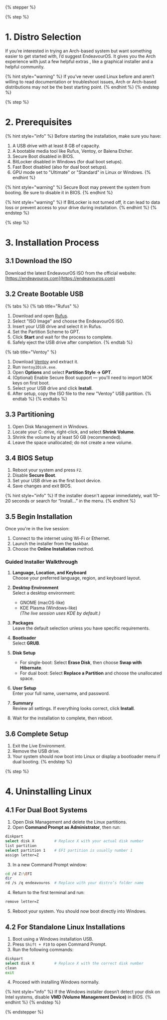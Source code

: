 {% stepper %}

{% step %}
# 1. Distro Selection

If you’re interested in trying an Arch-based system but want something easier to get started with, I’d suggest EndeavourOS. It gives you the Arch experience with just a few helpful extras , like a graphical installer and a helpful community.

{% hint style="warning" %}
If you’ve never used Linux before and aren’t willing to read documentation or troubleshoot issues, Arch or Arch-based distributions may not be the best starting point.
{% endhint %}
{% endstep %}

{% step %}
# 2. Prerequisites

{% hint style="info" %}
Before starting the installation, make sure you have:

1. A USB drive with at least 8 GB of capacity.  
2. A bootable media tool like Rufus, Ventoy, or Balena Etcher.  
3. Secure Boot disabled in BIOS.  
4. BitLocker disabled in Windows (for dual boot setups).  
5. Fast Boot disabled (also for dual boot setups).  
6. GPU mode set to "Ultimate" or "Standard" in Linux or Windows.
{% endhint %}

{% hint style="warning" %}
Secure Boot may prevent the system from booting. Be sure to disable it in BIOS.
{% endhint %}

{% hint style="warning" %}
If BitLocker is not turned off, it can lead to data loss or prevent access to your drive during installation.
{% endhint %}
{% endstep %}

{% step %}
# 3. Installation Process

## 3.1 Download the ISO

Download the latest EndeavourOS ISO from the official website:  
[https://endeavouros.com](https://endeavouros.com)

## 3.2 Create Bootable USB

{% tabs %}
{% tab title="Rufus" %}
1. Download and open [Rufus](https://rufus.ie).  
2. Select "ISO Image" and choose the EndeavourOS ISO.  
3. Insert your USB drive and select it in Rufus.  
4. Set the Partition Scheme to GPT.  
5. Click **Start** and wait for the process to complete.  
6. Safely eject the USB drive after completion.
{% endtab %}

{% tab title="Ventoy" %}
1. Download [Ventoy](https://github.com/ventoy/ventoy/releases) and extract it.  
2. Run `Ventoy2Disk.exe`.  
3. Open **Options** and select **Partition Style → GPT**.  
4. (Optional) Enable Secure Boot support — you'll need to import MOK keys on first boot.  
5. Select your USB drive and click **Install**.  
6. After setup, copy the ISO file to the new "Ventoy" USB partition.
{% endtab %}
{% endtabs %}

## 3.3 Partitioning

1. Open Disk Management in Windows.  
2. Locate your C: drive, right-click, and select **Shrink Volume**.  
3. Shrink the volume by at least 50 GB (recommended).  
4. Leave the space unallocated; do not create a new volume.

## 3.4 BIOS Setup

1. Reboot your system and press `F2`.  
2. Disable **Secure Boot**.  
3. Set your USB drive as the first boot device.  
4. Save changes and exit BIOS.

{% hint style="info" %}
If the installer doesn't appear immediately, wait 10–20 seconds or search for “Install...” in the menu.
{% endhint %}

## 3.5 Begin Installation

Once you're in the live session:

1. Connect to the internet using Wi-Fi or Ethernet.  
2. Launch the installer from the taskbar.  
3. Choose the **Online Installation** method.

### Guided Installer Walkthrough

1. **Language, Location, and Keyboard**  
   Choose your preferred language, region, and keyboard layout.

2. **Desktop Environment**  
   Select a desktop environment:  
   - GNOME (macOS-like)  
   - KDE Plasma (Windows-like)  
   *(The live session uses KDE by default.)*

3. **Packages**  
   Leave the default selection unless you have specific requirements.

4. **Bootloader**  
   Select **GRUB**.

5. **Disk Setup**  
   - For single-boot: Select **Erase Disk**, then choose **Swap with Hibernate**.  
   - For dual boot: Select **Replace a Partition** and choose the unallocated space.

6. **User Setup**  
   Enter your full name, username, and password.

7. **Summary**  
   Review all settings. If everything looks correct, click **Install**.

8. Wait for the installation to complete, then reboot.

## 3.6 Complete Setup

1. Exit the Live Environment.  
2. Remove the USB drive.  
3. Your system should now boot into Linux or display a bootloader menu if dual booting.
{% endstep %}

{% step %}
# 4. Uninstalling Linux

## 4.1 For Dual Boot Systems

1. Open Disk Management and delete the Linux partitions.  
2. Open **Command Prompt as Administrator**, then run:

```bash
diskpart
select disk X         # Replace X with your actual disk number
list partition
select partition 1    # EFI partition is usually number 1
assign letter=Z
```

3. In a new Command Prompt window:

```bash
cd /d Z:\EFI
dir
rd /s /q endeavouros  # Replace with your distro’s folder name
```

4. Return to the first terminal and run:

```bash
remove letter=Z
```

5. Reboot your system. You should now boot directly into Windows.

## 4.2 For Standalone Linux Installations

1. Boot using a Windows installation USB.  
2. Press `Shift + F10` to open Command Prompt.  
3. Run the following commands:

```bash
diskpart
select disk X         # Replace X with the correct disk number
clean
exit
```

4. Proceed with installing Windows normally.

{% hint style="info" %}
If the Windows installer doesn’t detect your disk on Intel systems, disable **VMD (Volume Management Device)** in BIOS.
{% endhint %}
{% endstep %}

{% endstepper %}
